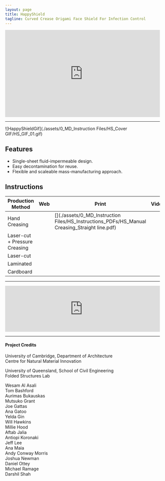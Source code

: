 ```yaml
---
layout: page
title: HappyShield
tagline: Curved Crease Origami Face Shield For Infection Control
---
```


<style>.embed-container { position: relative; padding-bottom: 56.25%; height: 0; overflow: hidden; max-width: 100%; } .embed-container iframe, .embed-container object, .embed-container embed { position: absolute; top: 0; left: 0; width: 100%; height: 100%; }</style><div class='embed-container'><iframe src='https://www.youtube.com/embed/F5UPc8dya-M' frameborder='0' allowfullscreen></iframe></div>

---

![HappyShieldGif](./assets/0_MD_Instruction Files/HS_Cover GIF/HS_GIF_01.gif)

## Features

* Single-sheet fluid-impermeable design.
* Easy decontamination for reuse.
* Flexible and scaleable mass-manufacturing approach.


## Instructions

| Production Method                     | Web                                                                                                                    | Print | Video | Templates |
|---------------------------------------|------------------------------------------------------------------------------------------------------------------------|-------|-------|-----------|
| Hand Creasing | [<i class="em em-iphone" aria-role="presentation" aria-label="MOBILE PHONE"></i>](./hand-creasing/en/) |    [<i class="em em-page_facing_up" aria-role="presentation" aria-label="PAGE FACING UP"></i>](./assets/0_MD_Instruction Files/HS_Instructions_PDFs/HS_Manual Creasing_Straight line.pdf)   |    <i class="em em-video_camera" aria-role="presentation" aria-label="VIDEO CAMERA"></i>   |       [<i class="em em-triangular_ruler" aria-role="presentation" aria-label="TRIANGULAR RULER"></i>](https://github.com/HappyShield/HappyShield/blob/master/TemplatesAndCNCFilesForScoringFoldingCutting/ShieldScoringFoldingCutting/DIYFromHome/SmileyFaceShieldCuttingTemplate_A4.pdf)    |
| Laser-cut + Pressure Creasing          |                                                                                                                        |       |       |           |
| Laser-cut           |                                                                                                                        |       |       |           |
| Laminated                       |                                                                                                                        |       |       |           |
| Cardboard                       |                                                                                                                        |       |       |           |


---

<script src="https://snapwidget.com/js/snapwidget.js"></script>
<iframe src="https://snapwidget.com/embed/810063" class="snapwidget-widget" allowtransparency="true" frameborder="0" scrolling="no" style="border:none; overflow:hidden;  width:100%; "></iframe>

---

#### Project Credits

University of Cambridge, Department of Architecture  
Centre for Natural Material Innovation


University of Queensland, School of Civil Engineering  
Folded Structures Lab  

Wesam Al Asali  
Tom Bashford  
Aurimas Bukauskas  
Mutsuko Grant  
Joe Gattas  
Ana Gatoo  
Yelda Gin  
Will Hawkins  
Millie Hood  
Aftab Jalia  
Antiopi Koronaki  
Jeff Lee  
Ana Maia  
Andy Conway Morris  
Joshua Newman  
Daniel Ottey  
Michael Ramage  
Darshil Shah  


